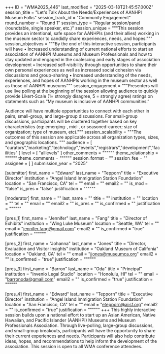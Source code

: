+++
ID = "WMA2025_446"
last_modified = "2025-03-18T21:45:57.000Z"
session_title = "Let's Talk About the Needs/Experiences of AANHPI Museum Folks"
session_track_id = "Community Engagement"
round_number = "Round 1"
session_type = "Regular session/panel (roundtable, single speaker, etc.)"
session_unique = """This session provides an intentional, safe space for AANHPIs (and their allies) working in the museum sector to candidly share experiences, needs, and hopes."""
session_objectives = """By the end of this interactive session, participants will have
•	Increased understanding of current national efforts to start an association of AANHPI Museums and Museum Professionals and how to stay updated and engaged in the coalescing and early stages of association development 
•	Increased self-visibility through opportunities to share their own personal experiences as well as increased social cohesion via discussions and group-sharing
•	Increased understanding of the needs, experiences, and hopes of AANHPIs working in the museum sector as well as those of AANHPI museums"""
session_engagement = """Presenters will use live polling at the beginning of the session allowing audience to quickly provide Likert-Scale (1= strongly disagree, 5 = strongly agree) ratings on statements such as “My museum is inclusive of AANHPI communities.”

Audience will have multiple opportunities to connect with each other in pairs, small-group, and large-group discussions. For small-group discussions, participants will be clustered together based on key characteristics (eg: emerging-, mid-, or seasoned-career; size of organization; type of museum, etc)."""
session_scalability = """The outcomes of this session are applicable across all organization types, sizes, and geographic locations.
"""
audience = [ "curators","marketing","technology","events","registrars","development","facilities" ]
level = [ "alllevels" ]
other_comments = """"""
theme_relationship = """"""
theme_comments = """"""
session_format = ""
session_fee = ""
assignee = [  ]
submission_year = "2025"

[submitter]
first_name = "Edward"
last_name = "Tepporn"
title = "Executive Director"
institution = "Angel Island Immigration Station Foundation"
location = "San Francisco, CA"
tel = ""
email = ""
email2 = ""
is_mod = "false"
is_pres = "false"
justification = """"""

[moderator]
first_name = ""
last_name = ""
title = ""
institution = ""
location = ""
tel = ""
email = ""
email2 = ""
is_pres = ""
is_confirmed = ""
justification = """"""

[pres_1]
first_name = "Jennifer"
last_name = "Fang"
title = "Director of Exhibits"
institution = "Wing Luke Museum"
location = "Seattle, WA"
tel = ""
email = "jennifer.fang@gmail.com"
email2 = ""
is_confirmed = "true"
justification = """"""

[pres_2]
first_name = "Johanna"
last_name = "Jones"
title = "Director, Evaluation and Visitor Insights"
institution = "Oakland Museum of Califonia"
location = "Oakland, CA"
tel = ""
email = "jjones@museumca.org"
email2 = ""
is_confirmed = "true"
justification = """"""

[pres_3]
first_name = "Barron"
last_name = "Oda"
title = "Principal"
institution = "Invenio Legal Studio"
location = "Honolulu, HI"
tel = ""
email = "barronoda@gmail.com"
email2 = ""
is_confirmed = "true"
justification = """"""

[pres_4]
first_name = "Edward"
last_name = "Tepporn"
title = "Executive Director"
institution = "Angel Island Immigration Station Foundation"
location = "San Francisco, CA"
tel = ""
email = "etepporn@aiisf.org"
email2 = ""
is_confirmed = "true"
justification = """"""
+++
This highly interactive session builds upon a national effort to start up an Asian American, Native Hawaiian, and Pacific Islander (AANHPI) Museums and Museum Professionals Association. Through live-polling, large-group discussions, and small-group breakouts, participants will have the opportunity to share their current experiences and needs. Participants will also help contribute ideas, hopes, and recommendations to help inform the development of the association. This session is open to all WMA conference attendees.

